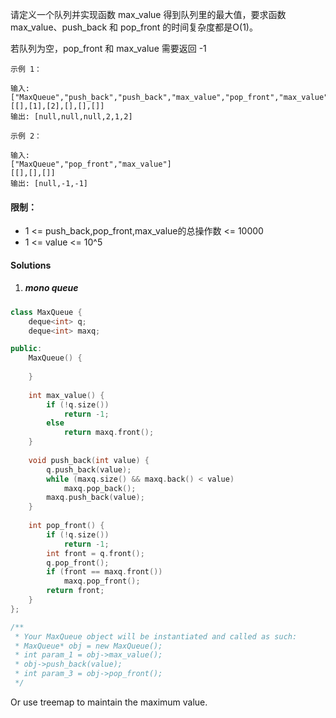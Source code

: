 请定义一个队列并实现函数 max_value 得到队列里的最大值，要求函数max_value、push_back 和 pop_front 的时间复杂度都是O(1)。

若队列为空，pop_front 和 max_value 需要返回 -1

```
示例 1：

输入: 
["MaxQueue","push_back","push_back","max_value","pop_front","max_value"]
[[],[1],[2],[],[],[]]
输出: [null,null,null,2,1,2]

示例 2：

输入: 
["MaxQueue","pop_front","max_value"]
[[],[],[]]
输出: [null,-1,-1]
```

 

#### 限制：

-    1 <= push_back,pop_front,max_value的总操作数 <= 10000
-    1 <= value <= 10^5


#### Solutions


1. ##### mono queue


```c++
class MaxQueue {
    deque<int> q;
    deque<int> maxq;

public:
    MaxQueue() {
        
    }
    
    int max_value() {
        if (!q.size())
            return -1;
        else
            return maxq.front();        
    }
    
    void push_back(int value) {
        q.push_back(value);
        while (maxq.size() && maxq.back() < value)
            maxq.pop_back();
        maxq.push_back(value);
    }
    
    int pop_front() {
        if (!q.size())
            return -1;
        int front = q.front();
        q.pop_front();
        if (front == maxq.front())
            maxq.pop_front();
        return front;
    }
};

/**
 * Your MaxQueue object will be instantiated and called as such:
 * MaxQueue* obj = new MaxQueue();
 * int param_1 = obj->max_value();
 * obj->push_back(value);
 * int param_3 = obj->pop_front();
 */
```


Or use treemap to maintain the maximum value.